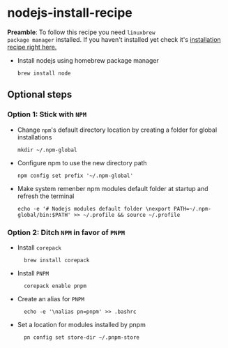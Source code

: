 # nodejs-install-recipe

<b>Preamble</b>: To follow this recipe you need <code>linuxbrew package manager</code> installed. If you haven't installed yet check it's [installation recipe right here.](./linuxbrew-install.md)

- Install nodejs using homebrew package manager

      brew install node

## Optional steps

### Option 1: Stick with <code>NPM</code> 

- Change <code>npm</code>'s default directory location by creating a folder for global installations

      mkdir ~/.npm-global
      
- Configure npm to use the new directory path

      npm config set prefix '~/.npm-global'
     
- Make system remenber npm modules default folder at startup and refresh the terminal

      echo -e '# Nodejs modules default folder \nexport PATH=~/.npm-global/bin:$PATH' >> ~/.profile && source ~/.profile

### Option 2: Ditch <code>NPM</code> in favor of <code>PNPM</code>

- Install <code>corepack</code>

        brew install corepack

- Install <code>PNPM</code>

        corepack enable pnpm

- Create an alias for <code>PNPM</code>

        echo -e '\nalias pn=pnpm' >> .bashrc

- Set a location for modules installed by pnpm

        pn config set store-dir ~/.pnpm-store
  

